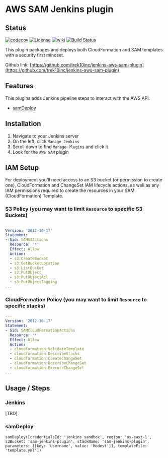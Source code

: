 # AWS SAM Jenkins plugin

## Status

[![codecov](https://codecov.io/gh/jenkinsci/aws-sam/branch/master/graph/badge.svg)](https://codecov.io/gh/jenkinsci/aws-sam)
[![License](https://img.shields.io/github/license/jenkinsci/aws-sam.svg)](LICENSE)
[![wiki](https://img.shields.io/badge/AWS%20SAM-WIKI-blue.svg?style=flat)](http://wiki.jenkins-ci.org/display/JENKINS/AWS+SAM)
[![Build Status](https://ci.jenkins.io/buildStatus/icon?job=Plugins/aws-sam/master)](https://ci.jenkins.io/job/Plugins/job/aws-sam/job/master/)

This plugin packages and deploys both CloudFormation and SAM templates with a security first mindset.

Github link: [https://github.com/trek10inc/jenkins-aws-sam-plugin](https://github.com/trek10inc/jenkins-aws-sam-plugin)  

## Features

This plugins adds Jenkins pipeline steps to interact with the AWS API.

* [samDeploy](#samdeploy)

## Installation

1. Navigate to your Jenkins server
2. On the left, click `Manage Jenkins`
3. Scroll down to find `Manage Plugins` and click it
4. Look for the `AWS SAM` plugin


## IAM Setup

For deployment you'll need access to an S3 bucket (or permission to create one), 
CloudFormation and ChangeSet IAM lifecycle actions, as well as any IAM permissions
required to create the resources in your SAM (CloudFormation) Template.

### S3 Policy (you may want to limit `Resource` to specific S3 Buckets)

```yaml
---
Version: '2012-10-17'
Statement:
- Sid: SAMS3Actions
  Resource: '*'
  Effect: Allow
  Action:
  - s3:CreateBucket
  - s3:GetBucketLocation
  - s3:ListBucket
  - s3:PutObject
  - s3:PutObjectAcl
  - s3:PutObjectTagging
...
```

### CloudFormation Policy (you may want to limit `Resource` to specific stacks)
```yaml
---
Version: '2012-10-17'
Statement:
- Sid: SAMCloudFormationActions
  Resource: '*'
  Effect: Allow
  Action:
  - cloudformation:ValidateTemplate
  - cloudformation:DescribeStacks
  - cloudformation:CreateChangeSet
  - cloudformation:DescribeChangeSet
  - cloudformation:ExecuteChangeSet
...
```

## Usage / Steps

### Jenkins

[TBD]

### samDeploy

```
samDeploy([credentialsId: 'jenkins_sandbox', region: 'us-east-1', s3Bucket: 'sam-jenkins-plugin', stackName: 'sam-jenkins-plugin', parameters: [[key: 'Username', value: 'Modest']], templateFile: 'template.yml'])
```
